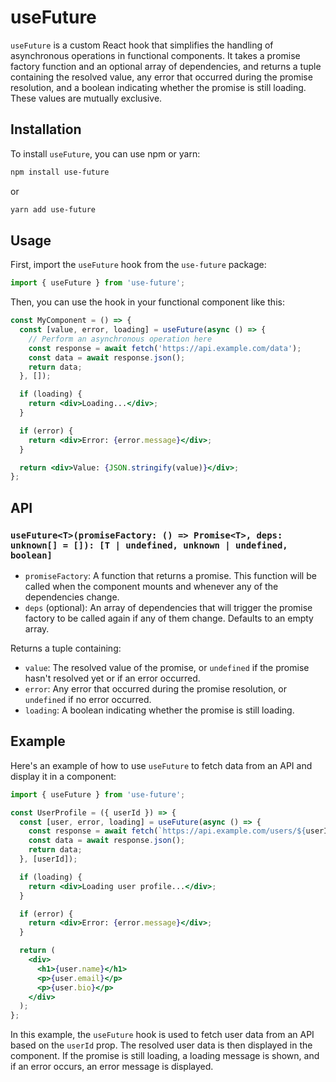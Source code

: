 # useFuture

`useFuture` is a custom React hook that simplifies the handling of asynchronous operations in functional components. It takes a promise factory function and an optional array of dependencies, and returns a tuple containing the resolved value, any error that occurred during the promise resolution, and a boolean indicating whether the promise is still loading. These values are mutually exclusive.

## Installation

To install `useFuture`, you can use npm or yarn:

```bash
npm install use-future
```

or

```bash
yarn add use-future
```

## Usage

First, import the `useFuture` hook from the `use-future` package:

```jsx
import { useFuture } from 'use-future';
```

Then, you can use the hook in your functional component like this:

```jsx
const MyComponent = () => {
  const [value, error, loading] = useFuture(async () => {
    // Perform an asynchronous operation here
    const response = await fetch('https://api.example.com/data');
    const data = await response.json();
    return data;
  }, []);

  if (loading) {
    return <div>Loading...</div>;
  }

  if (error) {
    return <div>Error: {error.message}</div>;
  }

  return <div>Value: {JSON.stringify(value)}</div>;
};
```

## API

### `useFuture<T>(promiseFactory: () => Promise<T>, deps: unknown[] = []): [T | undefined, unknown | undefined, boolean]`

- `promiseFactory`: A function that returns a promise. This function will be called when the component mounts and whenever any of the dependencies change.
- `deps` (optional): An array of dependencies that will trigger the promise factory to be called again if any of them change. Defaults to an empty array.

Returns a tuple containing:
- `value`: The resolved value of the promise, or `undefined` if the promise hasn't resolved yet or if an error occurred.
- `error`: Any error that occurred during the promise resolution, or `undefined` if no error occurred.
- `loading`: A boolean indicating whether the promise is still loading.

## Example

Here's an example of how to use `useFuture` to fetch data from an API and display it in a component:

```jsx
import { useFuture } from 'use-future';

const UserProfile = ({ userId }) => {
  const [user, error, loading] = useFuture(async () => {
    const response = await fetch(`https://api.example.com/users/${userId}`);
    const data = await response.json();
    return data;
  }, [userId]);

  if (loading) {
    return <div>Loading user profile...</div>;
  }

  if (error) {
    return <div>Error: {error.message}</div>;
  }

  return (
    <div>
      <h1>{user.name}</h1>
      <p>{user.email}</p>
      <p>{user.bio}</p>
    </div>
  );
};
```

In this example, the `useFuture` hook is used to fetch user data from an API based on the `userId` prop. The resolved user data is then displayed in the component. If the promise is still loading, a loading message is shown, and if an error occurs, an error message is displayed.
